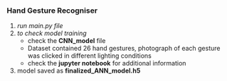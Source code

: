 <h3><b>Hand Gesture Recogniser</b></h3>

<ol>
<li>
<i>run main.py file</i> </li>

<li><i>to check model training</i>
<ul>
  <li>check the <b>CNN_model</b> file </li>
  <li>Dataset contained 26 hand gestures, photograph of each gesture was clicked in different lighting conditions</li>
   <li>check the <b>jupyter notebook</b> for additional information</li>
</ul></li>
<li>model saved as <b>finalized_ANN_model.h5</b></li>

</ol>
